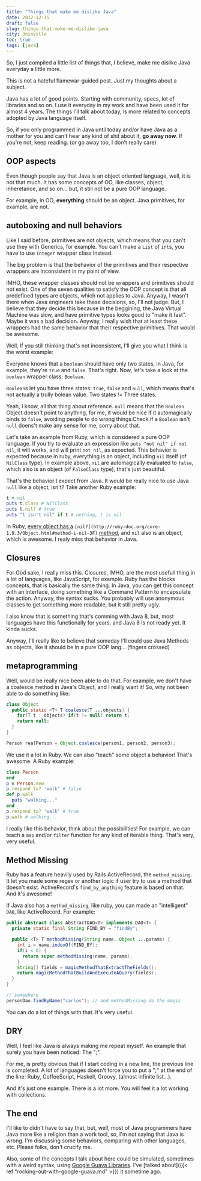 ```yaml
---
title: "Things that make me dislike Java"
date: 2012-12-15
draft: false
slug: things-that-make-me-dislike-java
city: Joinville
toc: true
tags: [java]
---
```


So, I just compiled a little list of things that, I believe, make me dislike Java everyday a little more.

This is not a hateful flamewar-guided post. Just my thoughts about a subject.

Java has a lot of good points. Starting with community, specs, lot of libraries and so on. I use it everyday in my work and have been used it for almost 4 years. The things I'll talk about today, is more related to concepts adopted by Java language itself.

So, if you only programmed in Java until today and/or have Java as a mother for you and can't hear any kind of shit about it, **go away now**. If you're not, keep reading. (or go away too, I don't really care)

## OOP aspects

Even though people say that Java is an object oriented language, well, it is not that much. It has some concepts of OO, like classes, object, inheretance, and so on... but, it still not be a pure OOP language.

For example, in OO, **everything** should be an object. Java primitives, for example, are not.

## autoboxing and null behaviors

Like I said before, primitives are not objects, which means that you can't use they with Generics, for example. You can't make a `List` of `int`s, you have to use `Integer` wrapper class instead.

The big problem is that the behavior of the primitives and their respective wrappers are inconsistent in my point of view.

IMHO, these wrapper classes should not be wrappers and primitives should not exist. One of the seven qualities to satisfy the OOP concept is that all predefined types are objects, which not applies to Java. Anyway, I wasn't there when Java engineers take these decisions, so, I'll not judge. But, I believe that they decide this because in the beggining, the Java Virtual Machine was slow, and have primitive types looks good to "make it fast". Maybe it was a bad decision. Anyway, I really wish that at least these wrappers had the same behavior that their respective primitives. That would be awesome.

Well, If you still thinking that's not inconsistent, I'll give you what I think is the worst example:

Everyone knows that a `boolean` should have only two states, in Java, for example, they're `true` and `false`. That's right. Now, let's take a look at the `boolean` wrapper class: `Boolean`.

`Boolean`s let you have three states: `true`, `false` and `null`, which means that's not actually a trully bolean value. Two states != Three states.

Yeah, I know, all that thing about reference. `null` means that the `Boolean` Object doesn't point to anything, for me, it would be nice if it automagically binds to `false`, avoiding people to do wrong things.Check if a `Boolean` isn't `null` doens't make any sense for me, sorry about that.

Let's take an example from Ruby, which is considered a pure OOP language. If you try to evaluate an expression like `puts "not nil" if not nil`, it will works, and will print `not nil`, as expected. This behavior is expected because in ruby, everything is an object, including `nil` itself (of `NilClass` type). In example above, `nil` are automagically evaluated to `false`, which also is an object (of `FalseClass` type), that's just beautiful.

That's the behavior I expect from Java. It would be really nice to use Java `null` like a object, isn't? Take another Ruby example:

```ruby
t = nil
puts t.class # NilClass
puts t.nil? # true
puts "t isn't nil" if t # nothing, t is nil
```

In Ruby, [every object has a](http://ruby-doc.org/core-1.9.3/Object.html#method-i-nil-3F) `[nil?](http://ruby-doc.org/core-1.9.3/Object.html#method-i-nil-3F)` [method](http://ruby-doc.org/core-1.9.3/Object.html#method-i-nil-3F), and `nil` also is an object, which is awesome. I realy miss that behavior in Java.

## Closures

For God sake, I really miss this. Closures, IMHO, are the most usefull thing in a lot of languages, like JavaScript, for example. Ruby has the blocks concepts, that is basically the same thing. In Java, you can get this concept with an interface, doing something like a Command Pattern to encapsulate the action. Anyway, the syntax sucks. You probably will use anonymous classes to get something more readable, but it still pretty ugly.

I also know that is something that's comming with Java 8, but, most languages have this functionally for years, and Java 8 is not ready yet. It kinda sucks.

Anyway, I'll really like to believe that someday I'll could use Java Methods as objects, like it should be in a pure OOP lang... (fingers crossed)

## metaprogramming

Well, would be really nice been able to do that. For example, we don't have a coalesce method in Java's Object, and I really want it! So, why not been able to do something like:

```java
class Object
  public static <T> T coalesce(T ...objects) {
    for(T t : objects) if(t != null) return t;
    return null;
  }
}

Person realPerson = Object.coalesce(person1, person2, person3);
```

We use it a lot in Ruby. We can also "teach" some object a behavior! That's awesome. A Ruby example:

```ruby
class Person
end
p = Person.new
p.respond_to? 'walk' # false
def p.walk
  puts "walking..."
end
p.respond_to? 'walk' # true
p.walk # walking...
```

I really like this behavior, think about the possibilities! For example, we can teach a `map` and/or `filter` function for any kind of iterable thing. That's very, very useful.

## Method Missing

Ruby has a feature heavily used by Rails ActiveRecord, the `method_missing`. It let you made some regex or another logic if user try to use a method that doesn't exist. ActiveRecord's `find_by_anything` feature is based on that. And it's awesome!

If Java also has a `method_missing`, like ruby, you can made an "intelligent" `DAO`, like ActiveRecord. For example:

```java
public abstract class AbstractDAO<T> implements DAO<T> {
  private static final String FIND_BY = "findBy";

  public <T> T methodMissing(String name, Object ...params) {
    int i = name.indexOf(FIND_BY);
    if(i < 0) {
      return super.methodMissing(name, params);
    }
    String[] fields = magicMethodThatExtractTheFields();
    return magicMethodThatBuildAndExecuteAQuery(fields);
  }
}

// somewhere
personDao.findByName("carlos"); // and methodMissing do the magic
```

You can do a lot of things with that. It's very useful.

## DRY

Well, I feel like Java is always making me repeat myself. An example that surely you have been noticed: The ";".

For me, is pretty obvious that if I start coding in a new line, the previous line is completed. A lot of languages doesn't force you to put a ";" at the end of the line: Ruby, CoffeeScript, Haskell, Groovy, (almost infinite list...).

And it's just one example. There is a lot more. You will feel it a lot working with collections.

## The end

I'll like to didn't have to say that, but, well, most of Java programmers have Java more like a religion than a work tool, so, I'm not saying that Java is wrong. I'm discussing some behaviors, comparing with other languages, etc. Please folks, don't crucify me.

Also, some of the concepts I talk about here could be simulated, sometimes with a weird syntax, using [Google Guava Libraries](http://code.google.com/p/guava-libraries/). I've [talked about]({{< ref "rocking-out-with-google-guava.md" >}}) it sometime ago.
